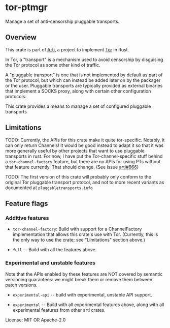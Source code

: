 # tor-ptmgr

Manage a set of anti-censorship pluggable transports.

## Overview

This crate is part of [Arti](https://gitlab.torproject.org/tpo/core/arti/),
a project to implement [Tor](https://www.torproject.org/) in Rust.

In Tor, a "transport" is a mechanism used to avoid censorship by disguising
the Tor protocol as some other kind of traffic.

A "pluggable transport" is one that is not implemented by default as part of
the Tor protocol, but which can instead be added later on by the packager or
the user.  Pluggable transports are typically provided as external binaries
that implement a SOCKS proxy, along with certain other configuration
protocols.

This crate provides a means to manage a set of configured pluggable
transports

## Limitations

TODO: Currently, the APIs for this crate make it quite
tor-specific.  Notably, it can only return Channels!  It would be good
instead to adapt it so that it was more generally useful by other projects
that want to use pluggable transports in rust.  For now, I have put the
Tor-channel-specific stuff behind a `tor-channel-factory` feature, but there
are no APIs for using PTs without that feature currently.  That should
change. (See issue [arti#666](https://gitlab.torproject.org/tpo/core/arti/-/issues/666))

TODO: The first version of this crate will probably only conform
to the original Tor pluggable transport protocol, and not to more recent variants
as documented at `pluggabletransports.info`

## Feature flags

### Additive features

* `tor-channel-factory`: Build with support for a ChannelFactory implementation
  that allows this crate's use with Tor.  (Currently, this is the only way to
  use the crate; see "Limitations" section above.)

* `full` -- Build with all the features above.

### Experimental and unstable features

 Note that the APIs enabled by these features are NOT covered by semantic
 versioning guarantees: we might break them or remove them between patch
 versions.

* `experimental-api` -- build with experimental, unstable API support.

* `experimental` -- Build with all experimental features above, along with
  all experimental features from other arti crates.


License: MIT OR Apache-2.0
